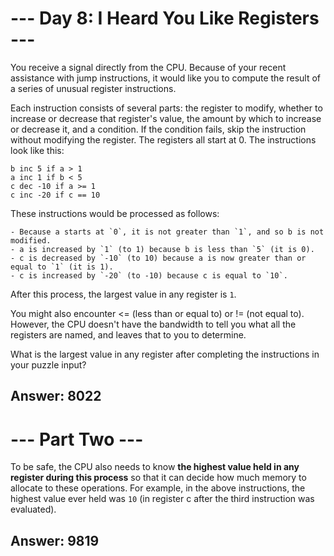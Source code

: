 # --- Day 8: I Heard You Like Registers ---

You receive a signal directly from the CPU. Because of your recent assistance with jump instructions, it would like you to compute the result of a series of unusual register instructions.

Each instruction consists of several parts: the register to modify, whether to increase or decrease that register's value, the amount by which to increase or decrease it, and a condition. If the condition fails, skip the instruction without modifying the register. The registers all start at 0. The instructions look like this:

```
b inc 5 if a > 1
a inc 1 if b < 5
c dec -10 if a >= 1
c inc -20 if c == 10
```

These instructions would be processed as follows:

    - Because a starts at `0`, it is not greater than `1`, and so b is not modified.
    - a is increased by `1` (to 1) because b is less than `5` (it is 0).
    - c is decreased by `-10` (to 10) because a is now greater than or equal to `1` (it is 1).
    - c is increased by `-20` (to -10) because c is equal to `10`.

After this process, the largest value in any register is `1`.

You might also encounter <= (less than or equal to) or != (not equal to). However, the CPU doesn't have the bandwidth to tell you what all the registers are named, and leaves that to you to determine.

What is the largest value in any register after completing the instructions in your puzzle input?

## Answer: 8022


# --- Part Two ---

To be safe, the CPU also needs to know **the highest value held in any register during this process** so that it can decide how much memory to allocate to these operations. For example, in the above instructions, the highest value ever held was `10` (in register c after the third instruction was evaluated).

## Answer: 9819
